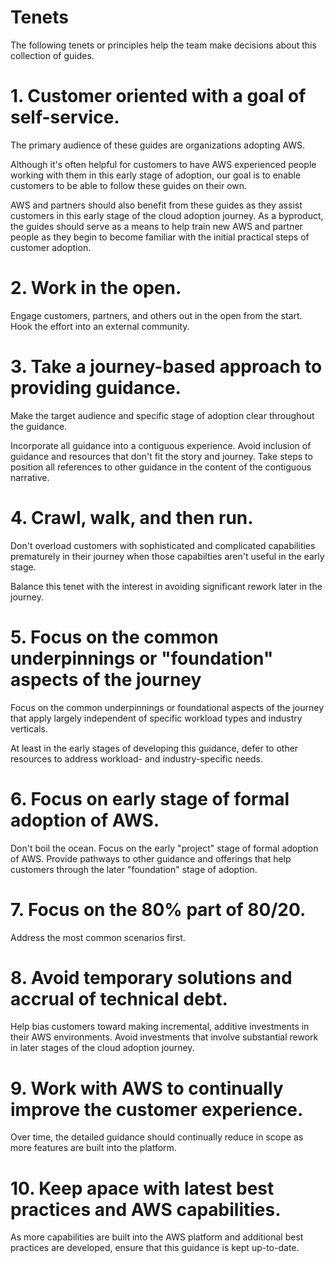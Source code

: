 # Tenets

The following tenets or principles help the team make decisions about this collection of guides.

# 1. Customer oriented with a goal of self-service.

The primary audience of these guides are organizations adopting AWS.

Although it's often helpful for customers to have AWS experienced people working with them in this early stage of adoption, our goal is to enable customers to be able to follow these guides on their own.

AWS and partners should also benefit from these guides as they assist customers in this early stage of the cloud adoption journey. As a byproduct, the guides should serve as a means to help train new AWS and partner people as they begin to become familiar with the initial practical steps of customer adoption. 

# 2. Work in the open.

Engage customers, partners, and others out in the open from the start.  Hook the effort into an external community.

# 3. Take a journey-based approach to providing guidance.

Make the target audience and specific stage of adoption clear throughout the guidance.

Incorporate all guidance into a contiguous experience. Avoid inclusion of guidance and resources that don't fit the story and journey.  Take steps to position all references to other guidance in the content of the contiguous narrative.

# 4. Crawl, walk, and then run.

Don't overload customers with sophisticated and complicated capabilities prematurely in their journey when those capabilties aren't useful in the early stage.

Balance this tenet with the interest in avoiding significant rework later in the journey.

# 5. Focus on the common underpinnings or "foundation" aspects of the journey

Focus on the common underpinnings or foundational aspects of the journey that apply largely independent of specific workload types and industry verticals.

At least in the early stages of developing this guidance, defer to other resources to address workload- and industry-specific needs.

# 6. Focus on early stage of formal adoption of AWS.

Don't boil the ocean. Focus on the early "project" stage of formal adoption of AWS. Provide pathways to other guidance and offerings that help customers through the later "foundation" stage of adoption.

# 7. Focus on the 80% part of 80/20.

Address the most common scenarios first.

# 8. Avoid temporary solutions and accrual of technical debt.

Help bias customers toward making incremental, additive investments in their AWS environments. Avoid investments that involve substantial rework in later stages of the cloud adoption journey.

# 9. Work with AWS to continually improve the customer experience.

Over time, the detailed guidance should continually reduce in scope as more features are built into the platform.

# 10. Keep apace with latest best practices and AWS capabilities.

As more capabilities are built into the AWS platform and additional best practices are developed, ensure that this guidance is kept up-to-date.
